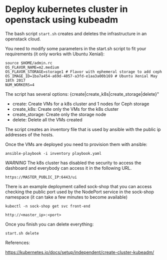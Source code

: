 # Deploy kubernetes cluster in openstack using kubeadm

The bash script `start.sh` creates and deletes the infrastructure in an
openstack cloud.

You need to modify some parameters in the start.sh script to fit your
requirements (it only works with Ubuntu Xenial):

```
source $HOME/admin.rc
OS_FLAVOR_NAME=m2.medium 
OS_FLAVOR_STORAGE=storage1 # Flavor with ephemeral storage to add ceph
OS_IMAGE_ID=1ba7a454-a69d-4057-a3fd-e1aa3a00b169 # Ubuntu Xenial May 18th 2017
NUM_WORKERS=4
```

The script has several options: {create|create_k8s|create_storage|delete}"

* create: Create VMs for a k8s cluster and 1 nodes for Ceph storage
* create_k8s: Create only the VMs for the k8s cluster
* create_storage: Create only the storage node
* delete: Delete all the VMs created

The script creates an inventory file that is used by ansible with the public ip addresses of the hosts.

Once the VMs are deployed you need to provision them with ansible:

`ansible-playbook -i inventory playbook.yaml`

*WARNING* The k8s cluster has disabled the security to access the dashboard and everybody can access it in the following URL.

`https://MASTER_PUBLIC_IP:6443/ui`

There is an example deployment called sock-shop that you can access checking the public port used by the NodePort service in the sock-shop namespace (it can take a few minutes to become available)

`kubectl -n sock-shop get svc front-end`

`http://<master_ip>:<port>`

Once you finish you can delete everything:

`start.sh delete`

References:

https://kubernetes.io/docs/setup/independent/create-cluster-kubeadm/


